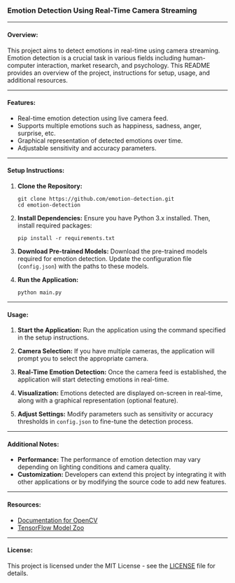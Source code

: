 ### Emotion Detection Using Real-Time Camera Streaming

---

#### Overview:
This project aims to detect emotions in real-time using camera streaming. Emotion detection is a crucial task in various fields including human-computer interaction, market research, and psychology. This README provides an overview of the project, instructions for setup, usage, and additional resources.

---

#### Features:
- Real-time emotion detection using live camera feed.
- Supports multiple emotions such as happiness, sadness, anger, surprise, etc.
- Graphical representation of detected emotions over time.
- Adjustable sensitivity and accuracy parameters.

---

#### Setup Instructions:

1. **Clone the Repository:**
   ```
   git clone https://github.com/emotion-detection.git
   cd emotion-detection
   ```

2. **Install Dependencies:**
   Ensure you have Python 3.x installed. Then, install required packages:
   ```
   pip install -r requirements.txt
   ```

3. **Download Pre-trained Models:**
   Download the pre-trained models required for emotion detection. Update the configuration file (`config.json`) with the paths to these models.

4. **Run the Application:**
   ```
   python main.py
   ```

---

#### Usage:

1. **Start the Application:**
   Run the application using the command specified in the setup instructions.

2. **Camera Selection:**
   If you have multiple cameras, the application will prompt you to select the appropriate camera.

3. **Real-Time Emotion Detection:**
   Once the camera feed is established, the application will start detecting emotions in real-time.

4. **Visualization:**
   Emotions detected are displayed on-screen in real-time, along with a graphical representation (optional feature).

5. **Adjust Settings:**
   Modify parameters such as sensitivity or accuracy thresholds in `config.json` to fine-tune the detection process.

---

#### Additional Notes:

- **Performance:** The performance of emotion detection may vary depending on lighting conditions and camera quality.
- **Customization:** Developers can extend this project by integrating it with other applications or by modifying the source code to add new features.

---

#### Resources:

- [Documentation for OpenCV](https://docs.opencv.org)
- [TensorFlow Model Zoo](https://github.com/tensorflow/models/tree/master/research/object_detection)

---

#### License:
This project is licensed under the MIT License - see the [LICENSE](LICENSE) file for details.

